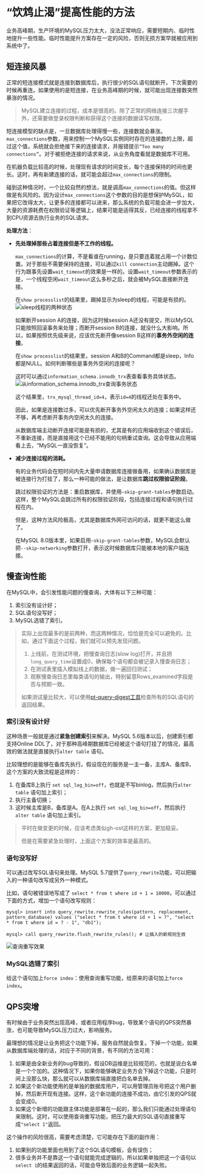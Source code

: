 # “饮鸩止渴”提高性能的方法

业务高峰期，生产环境的MySQL压力太大，没法正常响应，需要短期内、临时性地提升一些性能。临时性能提升方案存在一定的风险，否则无损方案早就被应用到系统中了。

## 短连接风暴

正常的短连接模式就是连接到数据库后，执行很少的SQL语句就断开，下次需要的时候再重连。如果使用的是短连接，在业务高峰期的时候，就可能出现连接数突然暴涨的情况。

> MySQL建立连接的过程，成本是很高的。除了正常的网络连接三次握手外，还需要做登录权限判断和获得这个连接的数据读写权限。

短连接模型的缺点是，一旦数据库处理得慢一些，连接数就会暴涨。`max_connections`参数，用来控制一个MySQL实例同时存在的连接数的上限，超过这个值，系统就会拒绝接下来的连接请求，并报错提示`“Too many connections”`。对于被拒绝连接的请求来说，从业务角度看就是数据库不可用。

在机器负载比较高的时候，处理现有请求的时间变长，每个连接保持的时间也更长。这时，再有新建连接的话，就可能会超过`max_connections`的限制。

碰到这种情况时，一个比较自然的想法，就是调高`max_connections`的值。但这样做是有风险的。因为设计`max_connections`这个参数的目的是想保护MySQL，如果把它改得太大，让更多的连接都可以进来，那么系统的负载可能会进一步加大，大量的资源耗费在权限验证等逻辑上，结果可能是适得其反，已经连接的线程拿不到CPU资源去执行业务的SQL请求。

**处理方法**：

* **先处理掉那些占着连接但是不工作的线程。**

  `max_connections`的计算，不是看谁在running，是只要连着就占用一个计数位置。对于那些不需要保持的连接，可以通过`kill connection`主动踢掉。这个行为跟事先设置`wait_timeout`的效果是一样的。设置`wait_timeout`参数表示的是，一个线程空闲`wait_timeout`这么多秒之后，就会被MySQL直接断开连接。

  在`show processlist`的结果里，踢掉显示为sleep的线程，可能是有损的。 ![sleep&#x7EBF;&#x7A0B;&#x7684;&#x4E24;&#x79CD;&#x72B6;&#x6001;](../.gitbook/assets/9091ff280592c8c68665771b1516c62a.png)

  如果断开session A的连接，因为这时候session A还没有提交，所以MySQL只能按照回滚事务来处理；而断开session B的连接，就没什么大影响。所以，如果按照优先级来说，应该优先断开像session B这样的**事务外空闲的连接**。

  在`show processlist`的结果里，session A和B的Command都是sleep，Info都是NULL。如何判断哪些是事务外空闲的连接呢？

  这时可以通过`information_schema.innodb_trx`表查看事务具体状态。 ![&#x4ECE;information\_schema.innodb\_trx&#x67E5;&#x8BE2;&#x4E8B;&#x52A1;&#x72B6;&#x6001;](../.gitbook/assets/ca4b455c8eacbf32b98d1fe9ed9876e8.png)

  这个结果里，`trx_mysql_thread_id=4`，表示`id=4`的线程还处在事务中。

  因此，如果是连接数过多，可以优先断开事务外空闲太久的连接；如果这样还不够，再考虑断开事务内空闲太久的连接。

  从数据库端主动断开连接可能是有损的，尤其是有的应用端收到这个错误后，不重新连接，而是直接用这个已经不能用的句柄重试查询。这会导致从应用端看上去，“MySQL一直没恢复”。

* **减少连接过程的消耗。**

  有的业务代码会在短时间内先大量申请数据库连接做备用，如果确认数据库是被连接行为打挂了，那么一种可能的做法，是让数据库**跳过权限验证阶段**。

  跳过权限验证的方法是：重启数据库，并使用`–skip-grant-tables`参数启动。这样，整个MySQL会跳过所有的权限验证阶段，包括连接过程和语句执行过程在内。

  但是，这种方法风险极高，尤其是数据库外网可访问的话，就更不能这么做了。

  在MySQL 8.0版本里，如果启用`–skip-grant-tables`参数，MySQL会默认把`--skip-networking`参数打开，表示这时候数据库只能被本地的客户端连接。

## 慢查询性能

在MySQL中，会引发性能问题的慢查询，大体有以下三种可能：

1. 索引没有设计好；
2. SQL语句没写好；
3. MySQL选错了索引。

> 实际上出现最多的是前两种，而这两种情况，恰恰是完全可以避免的。比如，通过下面这个过程，我们就可以预先发现问题。
>
> 1. 上线前，在测试环境，把慢查询日志\(slow log\)打开，并且把`long_query_time`设置成0，确保每个语句都会被记录入慢查询日志；
> 2. 在测试表里插入模拟线上的数据，做一遍回归测试；
> 3. 观察慢查询日志里每类语句的输出，特别留意Rows\_examined字段是否与预期一致。
>
> 如果测试量比较大，可以使用[pt-query-digest工具](https://www.percona.com/doc/percona-toolkit/3.0/pt-query-digest.html)检查所有的SQL语句的返回结果。

### 索引没有设计好

这种场景一般就是通过**紧急创建索引**来解决。MySQL 5.6版本以后，创建索引都支持Online DDL了，对于那种高峰期数据库已经被这个语句打挂了的情况，最高效的做法就是直接执行`alter table` 语句。

比较理想的是能够在备库先执行。假设现在的服务是一主一备，主库A、备库B，这个方案的大致流程是这样的：

1. 在备库B上执行 `set sql_log_bin=off`，也就是不写binlog，然后执行`alter table` 语句加上索引；
2. 执行主备切换；
3. 这时候主库是B，备库是A。在A上执行 `set sql_log_bin=off`，然后执行`alter table` 语句加上索引。

> 平时在做变更的时候，应该考虑类似gh-ost这样的方案，更加稳妥。
>
> 但是在需要紧急处理时，上面这个方案的效率是最高的。

### 语句没写好

可以通过改写SQL语句来处理。MySQL 5.7提供了`query_rewrite`功能，可以把输入的一种语句改写成另外一种模式。

比如，语句被错误地写成了 `select * from t where id + 1 = 10000`，可以通过下面的方式，增加一个语句改写规则：

```text
mysql> insert into query_rewrite.rewrite_rules(pattern, replacement, pattern_database) values ("select * from t where id + 1 = ?", "select * from t where id = ? - 1", "db1");

mysql> call query_rewrite.flush_rewrite_rules(); # 让插入的新规则生效
```

![&#x67E5;&#x8BE2;&#x91CD;&#x5199;&#x6548;&#x679C;](../.gitbook/assets/47a1002cbc4c05c74841591d20f7388a.png)

### MySQL选错了索引

给这个语句加上`force index`：使用查询重写功能，给原来的语句加上`force index`。

## QPS突增

有时候由于业务突然出现高峰，或者应用程序bug，导致某个语句的QPS突然暴涨，也可能导致MySQL压力过大，影响服务。

最理想的情况是让业务把这个功能下掉，服务自然就会恢复。下掉一个功能，如果从数据库端处理的话，对应于不同的背景，有不同的方法可用：

1. 如果是由全新业务的bug导致的，假设DB运维是比较规范的，也就是说白名单是一个个加的。这种情况下，如果你能够确定业务方会下掉这个功能，只是时间上没那么快，那么就可以从数据库端直接把白名单去掉。
2. 如果这个新功能使用的是单独的数据库用户，可以用管理员账号把这个用户删掉，然后断开现有连接。这样，这个新功能的连接不成功，由它引发的QPS就会变成0。
3. 如果这个新增的功能跟主体功能是部署在一起的，那么我们只能通过处理语句来限制。这时，可以使用查询重写功能，把压力最大的SQL语句直接重写成`"select 1"`返回。

这个操作的风险很高，需要考虑清楚，它可能存在下面的副作用：

1. 如果别的功能里面也用到了这个SQL语句模板，会有误伤；
2. 很多业务并不是靠这一个语句就能完成逻辑的，所以如果单独把这一个语句以`select 1`的结果返回的话，可能会导致后面的业务逻辑一起失败。

